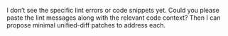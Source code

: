 I don’t see the specific lint errors or code snippets yet. Could you please paste the lint messages along with the relevant code context? Then I can propose minimal unified-diff patches to address each.